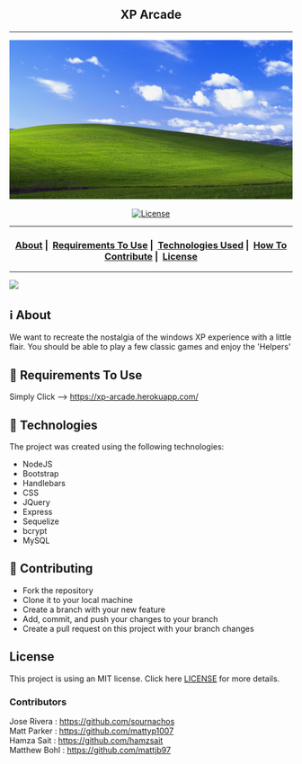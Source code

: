 <h2 align="center">XP Arcade</h2>

___


  ![Background Picture](./public/images/background.jpg)



<p align="center">
  <a href="LICENSE">
    <img alt="License" src="https://img.shields.io/badge/license-MIT-%23F8952D">
  </a>
</p>

___

<h3 align="center">
  <a href="#information_source-about">About</a>&nbsp;|&nbsp;
  <a href="#seedling-requirements-to-use">Requirements To Use</a>&nbsp;|&nbsp;
  <a href="#rocket-technologies">Technologies Used</a>&nbsp;|&nbsp;
  <a href="#link-contributing">How To Contribute</a>&nbsp;|&nbsp;
  <a href="#license">License</a>
</h3>

___

<img src="https://www.google.com/url?sa=i&url=https%3A%2F%2Fhetnice.blogspot.com%2F2018%2F05%2Fgif-wallpaper-windows-xp.html&psig=AOvVaw2XIYEp1qbuOYWpDvVxWeGg&ust=1620488198021000&source=images&cd=vfe&ved=0CAIQjRxqFwoTCIjDw5Lzt_ACFQAAAAAdAAAAABAD" width="1200">

## :information_source: About

We want to recreate the nostalgia of the windows XP experience with a little flair.
You should be able to play a few classic games and enjoy the 'Helpers'

## :seedling: Requirements To Use
Simply Click -->
https://xp-arcade.herokuapp.com/

## :rocket: Technologies 

The project was created using the following technologies:

- NodeJS
- Bootstrap
- Handlebars
- CSS
- JQuery
- Express
- Sequelize
- bcrypt
- MySQL

## :link: Contributing 

- Fork the repository
- Clone it to your local machine
- Create a branch with your new feature
- Add, commit, and push your changes to your branch
- Create a pull request on this project with your branch changes

## License 

This project is using an MIT license. Click here [LICENSE](LICENSE) for more details.

### Contributors
Jose Rivera : https://github.com/sournachos  
Matt Parker : https://github.com/mattyp1007  
Hamza Sait : https://github.com/hamzsait  
Matthew Bohl : https://github.com/mattjb97  
